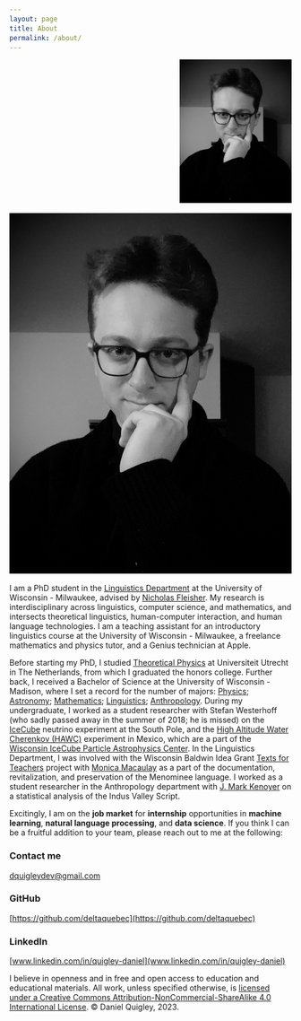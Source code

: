 ```yaml
---
layout: page
title: About
permalink: /about/
---
```


<div style="float: right; margin-left: 15px; margin-bottom: 15px;">
  <img src="images/quigley_daniel_headshot.jpg" alt="Profile Picture" width="200"/>
</div>

<p align="center"> 
<img src="/images/quigley_daniel_headshot.jpg" alt="Profile Picture">
</p>

I am a PhD student in the [Linguistics Department](https://uwm.edu/linguistics/) at the University of Wisconsin - Milwaukee, advised by [Nicholas Fleisher](https://uwm.edu/linguistics/people/fleisher-nicholas/). My research is interdisciplinary across linguistics, computer science, and mathematics, and intersects theoretical linguistics, human-computer interaction, and human language technologies. I am a teaching assistant for an introductory linguistics course at the University of Wisconsin - Milwaukee, a freelance mathematics and physics tutor, and a Genius technician at Apple.

Before starting my PhD, I studied [Theoretical Physics](https://www.uu.nl/en/research/institute-for-theoretical-physics) at Universiteit Utrecht in The Netherlands, from which I graduated the honors college. Further back, I received a Bachelor of Science at the University of Wisconsin - Madison, where I set a record for the number of majors: [Physics](https://www.physics.wisc.edu/); [Astronomy](http://www.astro.wisc.edu/); [Mathematics](https://math.wisc.edu/); [Linguistics](https://langsci.wisc.edu/); [Anthropology](https://www.anthropology.wisc.edu/). During my undergraduate, I worked as a student researcher with Stefan Westerhoff (who sadly passed away in the summer of 2018; he is missed) on the [IceCube](https://icecube.wisc.edu/) neutrino experiment at the South Pole, and the [High Altitude Water Cherenkov (HAWC)](https://www.hawc-observatory.org/) experiment in Mexico, which are a part of the [Wisconsin IceCube Particle Astrophysics Center](https://wipac.wisc.edu/). In the Linguistics Department, I was involved with the Wisconsin Baldwin Idea Grant [Texts for Teachers](https://news.wisc.edu/partnership-to-save-menominee-language-offers-new-resources-for-language-teachers/) project with [Monica Macaulay](https://monicamacaulay.com/) as a part of the documentation, revitalization, and preservation of the Menominee language. I worked as a student researcher in the Anthropology department with [J. Mark Kenoyer](https://www.anthropology.wisc.edu/staff/kenoyer-j-mark/) on a statistical analysis of the Indus Valley Script.

Excitingly, I am on the **job market** for **internship** opportunities in **machine learning**, **natural language processing**, and **data science**. If you think I can be a fruitful addition to your team, please reach out to me at the following:

### Contact me

[dquigleydev@gmail.com](mailto:dquigleydev@gmail.com)

### GitHub 

[https://github.com/deltaquebec](https://github.com/deltaquebec)

### LinkedIn

[www.linkedin.com/in/quigley-daniel](www.linkedin.com/in/quigley-daniel)


I believe in openness and in free and open access to education and educational materials. All work, unless specified otherwise, is [licensed under a Creative Commons Attribution-NonCommercial-ShareAlike 4.0 International License](https://creativecommons.org/licenses/by-nc-sa/4.0/). © Daniel Quigley, 2023. 
